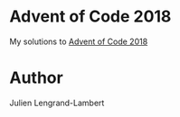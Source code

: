 # Advent of Code 2018

My solutions to [Advent of Code 2018](https://adventofcode.com/2018/)

# Author 

Julien Lengrand-Lambert